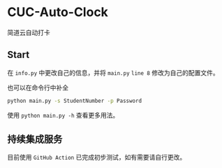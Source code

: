 # CUC-Auto-Clock
简道云自动打卡


## Start

在 `info.py` 中更改自己的信息，并将 `main.py` `line 8` 修改为自己的配置文件。

也可以在命令行中补全

```bash
python main.py -s StudentNumber -p Password
```

使用 `python main.py -h` 查看更多用法。

## 持续集成服务

目前使用 `GitHub Action` 已完成初步测试，如有需要请自行更改。